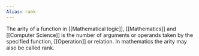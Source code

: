 ```yaml
---
Alias: rank
---
```

The arity of a function in [[Mathematical logic]], [[Mathematics]] and [[Computer Science]] is the number of arguments or operands taken by the specified function, [[Operation]] or relation. In mathematics the arity may also be called rank.